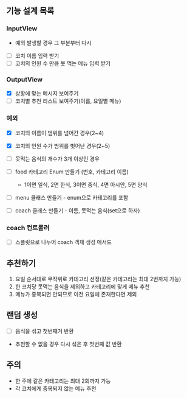 ## 기능 설계 목록

### InputView
- 예외 발생할 경우 그 부분부터 다시
* [ ] 코치 이름 입력 받기
* [ ] 코치의 인원 수 만큼 못 먹는 메뉴 입력 받기

### OutputView
* [x] 상황에 맞는 메시지 보여주기
* [ ] 코치별 추천 리스트 보여주기(이름, 요일별 메뉴)

### 예외
* [x] 코치의 이름이 범위를 넘어간 경우(2~4)
* [x] 코치의 인원 수가 범위를 벗어난 경우(2~5)
* [ ] 못먹는 음식의 개수가 3개 이상인 경우


* [ ] food 카테고리 Enum 만들기 (번호, 카테고리 이름)
  - 1이면 일식, 2면 한식, 3이면 중식, 4면 아시안, 5면 양식
* [ ] menu 클래스 만들기 - enum으로 카테고리를 포함
* [ ] coach 클래스 만들기 - 이름, 못먹는 음식(set으로 하자)

### coach 컨트롤러
* [ ] 스플릿으로 나누어 coach 객체 생성 메서드


## 추천하기
1. 요일 순서대로 무작위로 카테고리 선정(같은 카테고리는 최대 2번까지 가능)
2. 한 코치당 못먹는 음식을 제외하고 카테고리에 맞게 메뉴 추천
3. 메뉴가 중복되면 안되므로 이전 요일에 존재한다면 제외


## 랜덤 생성
* [ ] 음식을 섞고 첫번째거 반환
* 추천할 수 없을 경우 다시 섞은 후 첫번째 값 반환


## 주의
- 한 주에 같은 카테고리는 최대 2회까지 가능
- 각 코치에게 중복되지 않는 메뉴 추천